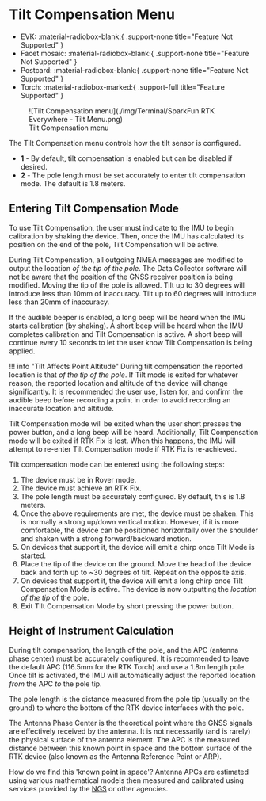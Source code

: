 # Tilt Compensation Menu

<!--
Compatibility Icons
====================================================================================

:material-radiobox-marked:{ .support-full title="Feature Supported" }
:material-radiobox-indeterminate-variant:{ .support-partial title="Feature Partially Supported" }
:material-radiobox-blank:{ .support-none title="Feature Not Supported" }
-->

<div class="grid cards fill" markdown>

- EVK: :material-radiobox-blank:{ .support-none title="Feature Not Supported" }
- Facet mosaic: :material-radiobox-blank:{ .support-none title="Feature Not Supported" }
- Postcard: :material-radiobox-blank:{ .support-none title="Feature Not Supported" }
- Torch: :material-radiobox-marked:{ .support-full title="Feature Supported" }

</div>

<figure markdown>
![Tilt Compensation menu](./img/Terminal/SparkFun RTK Everywhere - Tilt Menu.png)
<figcaption markdown>
Tilt Compensation menu
</figcaption>
</figure>

The Tilt Compensation menu controls how the tilt sensor is configured.

- **1** - By default, tilt compensation is enabled but can be disabled if desired.
- **2** - The pole length must be set accurately to enter tilt compensation mode. The default is 1.8 meters.

## Entering Tilt Compensation Mode

To use Tilt Compensation, the user must indicate to the IMU to begin calibration by shaking the device. Then, once the IMU has calculated its position on the end of the pole, Tilt Compensation will be active.

During Tilt Compensation, all outgoing NMEA messages are modified to output the location *of the tip of the pole*. The Data Collector software will not be aware that the position of the GNSS receiver position is being modified. Moving the tip of the pole is allowed. Tilt up to 30 degrees will introduce less than 10mm of inaccuracy. Tilt up to 60 degrees will introduce less than 20mm of inaccuracy.

If the audible beeper is enabled, a long beep will be heard when the IMU starts calibration (by shaking). A short beep will be heard when the IMU completes calibration and Tilt Compensation is active. A short beep will continue every 10 seconds to let the user know Tilt Compensation is being applied.

!!! info "Tilt Affects Point Altitude"
    During tilt compensation the reported location is that *of the tip of the pole*. If Tilt mode is exited for whatever reason, the reported location and altitude of the device will change significantly. It is recommended the user use, listen for, and confirm the audible beep before recording a point in order to avoid recording an inaccurate location and altitude.

Tilt Compensation mode will be exited when the user short presses the power button, and a long beep will be heard. Additionally, Tilt Compensation mode will be exited if RTK Fix is lost. When this happens, the IMU will attempt to re-enter Tilt Compensation mode if RTK Fix is re-achieved.

Tilt compensation mode can be entered using the following steps:

1. The device must be in Rover mode.
2. The device must achieve an RTK Fix.
3. The pole length must be accurately configured. By default, this is 1.8 meters.
4. Once the above requirements are met, the device must be shaken. This is normally a strong up/down vertical motion. However, if it is more comfortable, the device can be positioned horizontally over the shoulder and shaken with a strong forward/backward motion.
5. On devices that support it, the device will emit a chirp once Tilt Mode is started.
6. Place the tip of the device on the ground. Move the head of the device back and forth up to ~30 degrees of tilt. Repeat on the opposite axis.
7. On devices that support it, the device will emit a long chirp once Tilt Compensation Mode is active. The device is now outputting the *location of the tip* of the pole.
8. Exit Tilt Compensation Mode by short pressing the power button.

## Height of Instrument Calculation

During tilt compensation, the length of the pole, and the APC (antenna phase center) must be accurately configured. It is recommended to leave the default APC (116.5mm for the RTK Torch) and use a 1.8m length pole. Once tilt is activated, the IMU will automatically adjust the reported location *from* the APC *to* the pole tip.

The pole length is the distance measured from the pole tip (usually on the ground) to where the bottom of the RTK device interfaces with the pole.

The Antenna Phase Center is the theoretical point where the GNSS signals are effectively received by the antenna. It is not necessarily (and is rarely) the physical surface of the antenna element. The APC is the measured distance between this known point in space and the bottom surface of the RTK device (also known as the Antenna Reference Point or ARP).

How do we find this 'known point in space'? Antenna APCs are estimated using various mathematical models then measured and calibrated using services provided by the [NGS](https://geodesy.noaa.gov/ANTCAL/) or other agencies.